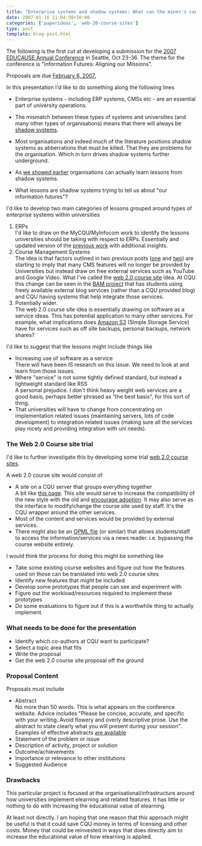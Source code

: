 ```yaml
---
title: "Enterprise systems and shadow systems: What can the miner's canary tell us?"
date: 2007-01-16 11:04:58+10:00
categories: ['paperideas', 'web-20-course-sites']
type: post
template: blog-post.html
---
```

The following is the first cut at developing a submission for the [2007 EDUCAUSE Annual Conference](http://educause.edu/e07) in Seattle, Oct 23-36. The theme for the conference is "Information Futures: Aligning our Missions".

Proposals are due [February 6, 2007.](http://educause.edu/11215)

In this presentation I'd like to do something along the following lines

- Enterprise systems - including ERP systems, CMSs etc - are an essential part of university operations.
- The mismatch between these types of systems and universities (and many other types of organisations) means that there will always be [shadow systems](http://cq-pan.cqu.edu.au/david-jones/Publications/Papers_and_Books/Shadow_Systems/).
- Most organisations and indeed much of the literature positions shadow systems as abberrations that must be killed. That they are problems for the organisation. Which in turn drives shadow systems further underground.
- As [we showed earlier](http://cq-pan.cqu.edu.au/david-jones/Publications/Papers_and_Books/Shadow_Systems/) organisations can actually learn lessons from shadow systems.  
    
- What lessons are shadow systems trying to tell us about "our information futures"?

I'd like to develop two main categories of lessons grouped around types of enterprise systems within universities

1. ERPs  
    I'd like to draw on the MyCQU/MyInfocom work to identify the lessons universities should be taking with respect to ERPs. Essentially and updated version of the [previous work](http://cq-pan.cqu.edu.au/david-jones/Publications/Papers_and_Books/Shadow_Systems/) with additional insights.
2. Course Management Systems  
    The idea is that factors outlined in two previous posts ([one](http://cq-pan.cqu.edu.au/david-jones/blog/?p=77) and [two](http://cq-pan.cqu.edu.au/david-jones/blog/?p=80)) are starting to imply that many CMS features will no longer be provided by Universities but instead draw on free external services such as YouTube and Google Video. What I've called the [web 2.0 course site](http://cq-pan.cqu.edu.au/david-jones/blog/?cat=9) idea. At CQU this change can be seen in the [BAM project](http://cq-pan.cqu.edu.au/david-jones/Projects/BAM/) that has students using freely available external blog services (rather than a CQU provided blog) and CQU having systems that help integrate those services.
3. Potentially wider.  
    The web 2.0 course site idea is essentially drawing on software as a service ideas. This has potential application to many other services. For example, what implications does [Amazon S3](http://www.amazon.com/gp/browse.html?node=16427261) (Simple Storage Service) have for services such as off site backups, personal backups, network shares?

I'd like to suggest that the lessons might include things like

- Increasing use of software as a service  
    There will have been IS research on this issue. We need to look at and learn from those issues.
- Where "service" is not some tightly defined standard, but instead a lightweight standard like RSS  
    A personal prejudice. I don't think heavy weight web services are a good basis, perhaps better phrased as "the best basis", for this sort of thing.
- That universities will have to change from concentrating on implementation related issues (maintaining servers, lots of code development) to integration related issues (making sure all the services play nicely and providing integration with uni needs).

### The Web 2.0 Course site trial

I'd like to further investigate this by developing some trial [web 2.0 course sites](http://cq-pan.cqu.edu.au/david-jones/blog/?cat=9).

A web 2.0 course site would consist of

- A site on a CQU server that groups everything together  
    A bit like [this page](http://cq-pan.cqu.edu.au/david-jones/Publications/Presentations/missingPs/). This site would serve to increase the compatibility of the new style with the old and [encourage adoption](http://cq-pan.cqu.edu.au/david-jones/Publications/Papers_and_Books/7_Years/). It may also serve as the interface to modify/change the course site used by staff. It's the CQU wrapper around the other services.
- Most of the content and services would be provided by external services.
- There might also be an [OPML file](http://en.wikipedia.org/wiki/OPML) (or similar) that allows students/staff to access the information/services via a news reader. i.e. bypassing the course website entirely.

I would think the process for doing this might be something like

- Take some existing course websites and figure out how the features used on those can be translated into web 2.0 course sites
- Identify new features that might be included
- Develop some prototypes that people can see and experiment with
- Figure out the workload/resources required to implement these prototypes
- Do some evaluations to figure out if this is a worthwhile thing to actually implement.

### What needs to be done for the presentation

- Identify which co-authors at CQU want to participate?
- Select a topic area that fits
- Write the proposal
- Get the web 2.0 course site proposal off the ground

### Proposal Content

Proposals must include

- Abstract  
    No more than 50 words. This is what appears on the conference website. Advice includes "Please be concise, accurate, and specific with your writing. Avoid flowery and overly descriptive prose. Use the abstract to state clearly what you will present during your session". Examples of effective abstracts [are available](http://educause.edu/apps/conference/proposals/samples.asp)
- Statement of the problem or issue
- Description of activity, project or solution
- Outcome/achievements
- Importance or relevance to other institutions
- Suggested Audience

### Drawbacks

This particular project is focused at the organisational/infrastructure around how universities implement elearning and related features. It has little or nothing to do with increasing the educational value of elearning.

At least not directly. I am hoping that one reason that this approach might be useful is that it could save CQU money in terms of licensing and other costs. Money that could be reinvested in ways that does directly aim to increase the educational value of how elearning is applied.